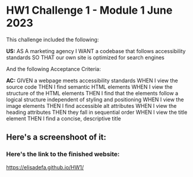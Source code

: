 # HW1 Challenge 1 - Module 1 June 2023

This challenge included the following:

__US:__
AS A marketing agency
I WANT a codebase that follows accessibility standards
SO THAT our own site is optimized for search engines

And the following Acceptance Criteria:

__AC:__
GIVEN a webpage meets accessibility standards
WHEN I view the source code
THEN I find semantic HTML elements
WHEN I view the structure of the HTML elements
THEN I find that the elements follow a logical structure independent of styling and positioning
WHEN I view the image elements
THEN I find accessible alt attributes
WHEN I view the heading attributes
THEN they fall in sequential order
WHEN I view the title element
THEN I find a concise, descriptive title

## Here's a screenshoot of it:

### Here's the link to the finished website:
https://elisadefa.github.io/HW1/